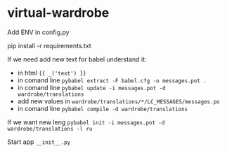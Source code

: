 # virtual-wardrobe

Add ENV in config.py

pip install -r requirements.txt

If we need add new text for babel understand it:
 - in html `{{ _('text') }}`
 - in comand line `pybabel extract -F babel.cfg -o messages.pot .`
 - in comand line `pybabel update -i messages.pot -d wardrobe/translations`
 - add new values in `wardrobe/translations/*/LC_MESSAGES/messages.po`
 - in comand line `pybabel compile -d wardrobe/translations`

If we want new leng `pybabel init -i messages.pot -d wardrobe/translations -l ru`

Start app `__init__.py`